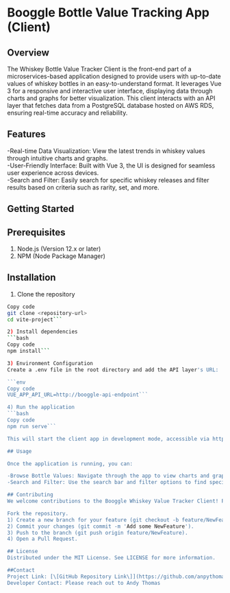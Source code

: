 # Booggle Bottle Value Tracking App (Client)

## Overview
The Whiskey Bottle Value Tracker Client is the front-end part of a microservices-based application designed to provide users with up-to-date values of whiskey bottles in an easy-to-understand format. It leverages Vue 3 for a responsive and interactive user interface, displaying data through charts and graphs for better visualization. This client interacts with an API layer that fetches data from a PostgreSQL database hosted on AWS RDS, ensuring real-time accuracy and reliability.

## Features
-Real-time Data Visualization: View the latest trends in whiskey values through intuitive charts and graphs.  
-User-Friendly Interface: Built with Vue 3, the UI is designed for seamless user experience across devices.  
-Search and Filter: Easily search for specific whiskey releases and filter results based on criteria such as rarity, set, and more.  

## Getting Started

## Prerequisites
1) Node.js (Version 12.x or later)
2) NPM (Node Package Manager)

## Installation
1) Clone the repository

```bash
Copy code
git clone <repository-url>
cd vite-project```

2) Install dependencies
```bash
Copy code
npm install```

3) Environment Configuration
Create a .env file in the root directory and add the API layer's URL:

```env
Copy code
VUE_APP_API_URL=http://booggle-api-endpoint```

4) Run the application
```bash
Copy code
npm run serve```

This will start the client app in development mode, accessible via http://localhost:8080.

## Usage

Once the application is running, you can:

-Browse Bottle Values: Navigate through the app to view charts and graphs depicting whiskey bottle values.  
-Search and Filter: Use the search bar and filter options to find specific bottles or sets of interest.

## Contributing
We welcome contributions to the Booggle Whiskey Value Tracker Client! Please follow these steps to contribute:

Fork the repository.
1) Create a new branch for your feature (git checkout -b feature/NewFeature).
2) Commit your changes (git commit -m 'Add some NewFeature').
3) Push to the branch (git push origin feature/NewFeature).
4) Open a Pull Request.

## License
Distributed under the MIT License. See LICENSE for more information.

##Contact
Project Link: [\[GitHub Repository Link\]](https://github.com/anpythomas/booggle-client-vue)
Developer Contact: Please reach out to Andy Thomas